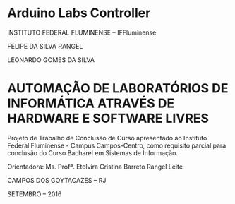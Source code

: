 # Arduino Labs Controller

INSTITUTO FEDERAL FLUMINENSE – IFFluminense

FELIPE DA SILVA RANGEL

LEONARDO GOMES DA SILVA

# AUTOMAÇÃO DE LABORATÓRIOS DE INFORMÁTICA ATRAVÉS DE HARDWARE E SOFTWARE LIVRES

Projeto de Trabalho de Conclusão de Curso apresentado ao Instituto Federal Fluminense - Campus Campos-Centro, como requisito parcial para conclusão do Curso Bacharel em Sistemas de Informação.


Orientadora: Ms. Profª. Etelvira Cristina Barreto Rangel Leite

CAMPOS DOS GOYTACAZES – RJ

SETEMBRO – 2016
